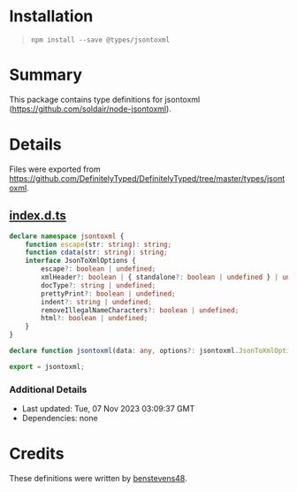 # Installation
> `npm install --save @types/jsontoxml`

# Summary
This package contains type definitions for jsontoxml (https://github.com/soldair/node-jsontoxml).

# Details
Files were exported from https://github.com/DefinitelyTyped/DefinitelyTyped/tree/master/types/jsontoxml.
## [index.d.ts](https://github.com/DefinitelyTyped/DefinitelyTyped/tree/master/types/jsontoxml/index.d.ts)
````ts
declare namespace jsontoxml {
    function escape(str: string): string;
    function cdata(str: string): string;
    interface JsonToXmlOptions {
        escape?: boolean | undefined;
        xmlHeader?: boolean | { standalone?: boolean | undefined } | undefined;
        docType?: string | undefined;
        prettyPrint?: boolean | undefined;
        indent?: string | undefined;
        removeIllegalNameCharacters?: boolean | undefined;
        html?: boolean | undefined;
    }
}

declare function jsontoxml(data: any, options?: jsontoxml.JsonToXmlOptions): string;

export = jsontoxml;

````

### Additional Details
 * Last updated: Tue, 07 Nov 2023 03:09:37 GMT
 * Dependencies: none

# Credits
These definitions were written by [benstevens48](https://github.com/benstevens48).
